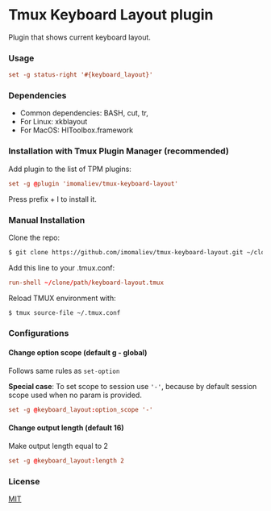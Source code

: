# Tmux Keyboard Layout plugin

Plugin that shows current keyboard layout.

### Usage

```tmux.conf
set -g status-right '#{keyboard_layout}'
```

### Dependencies
- Common dependencies: BASH, cut, tr,
- For Linux: xkblayout
- For MacOS: HIToolbox.framework

### Installation with Tmux Plugin Manager (recommended)

Add plugin to the list of TPM plugins:

```tmux.conf
set -g @plugin 'imomaliev/tmux-keyboard-layout'
```

Press prefix + I to install it.

### Manual Installation

Clone the repo:

```bash
$ git clone https://github.com/imomaliev/tmux-keyboard-layout.git ~/clone/path
```

Add this line to your .tmux.conf:

```tmux.conf
run-shell ~/clone/path/keyboard-layout.tmux
```

Reload TMUX environment with:

```bash
$ tmux source-file ~/.tmux.conf
```

### Configurations

#### Change option scope (default g - global)

Follows same rules as `set-option`

**Special case**: To set scope to session use `'-'`, because by default session scope used when no param is provided.

```tmux.conf
set -g @keyboard_layout:option_scope '-'
```

#### Change output length (default 16)

Make output length equal to 2

```tmux.conf
set -g @keyboard_layout:length 2
```

### License

[MIT](LICENSE)
